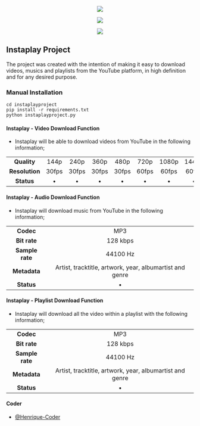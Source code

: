 <p align="center">
  <a href="https://github.com/Henrique-Coder/instaplayproject/releases/download/1.3.1/InstaplayProject-win-v1.3.1.exe"><img src="https://i.imgur.com/AlmiZYH.png"></a>

<p align="center">
  <a href="https://github.com/Henrique-Coder/instaplayproject/releases/download/1.3.1/InstaplayProject-win-v1.3.1.exe"><img src="https://i.imgur.com/CIfTMDG.png"></a>

<p align="center">
  <a href="https://github.com/Henrique-Coder/instaplayproject/releases/download/1.3.1/InstaplayProject-win-v1.3.1.exe"><img src="https://i.imgur.com/LpT2Yr2.png"></a>

##  Instaplay Project
The project was created with the intention of making it easy to download videos, musics and playlists from the YouTube platform, in high definition and for any desired purpose.

### Manual Installation
```
cd instaplayproject
pip install -r requirements.txt
python instaplayproject.py
```

#### Instaplay - Video Download Function
* Instaplay will be able to download videos from YouTube in the following information;

|||||||||||
| :------------: | :------------: | :------------: | :------------: | :------------: | :------------: | :------------: | :------------: | :------------: | :------------: |
|**Quality**|144p|240p|360p|480p|720p|1080p|1440p|2160p|4320p|
|**Resolution**|30fps|30fps|30fps|30fps|60fps|60fps|60fps|60fps|60fps|
|**Status**|&bull;|&bull;|&bull;|&bull;|&bull;|&bull;|&bull;|&bull;|&bull;|

#### Instaplay - Audio Download Function
* Instaplay will download music from YouTube in the following information;

|||
| :------------: | :------------: |
|**Codec**|MP3|
|**Bit rate**|128 kbps|
|**Sample rate**|44100 Hz|
|**Metadata**|Artist, tracktitle, artwork, year, albumartist and genre|
|**Status**|&bull;|

#### Instaplay - Playlist Download Function
* Instaplay will download all the video within a playlist with the following information;

|||
| :------------: | :------------: |
|**Codec**|MP3|
|**Bit rate**|128 kbps|
|**Sample rate**|44100 Hz|
|**Metadata**|Artist, tracktitle, artwork, year, albumartist and genre|
|**Status**|&bull;|

#### Coder
- [@Henrique-Coder](https://github.com/Henrique-Coder)
